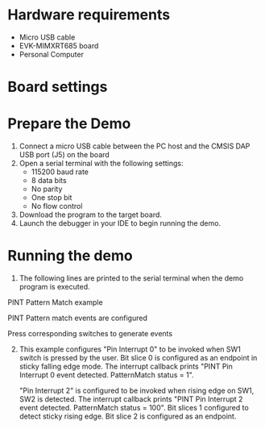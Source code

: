 Hardware requirements
=====================
- Micro USB cable
- EVK-MIMXRT685 board
- Personal Computer

Board settings
============


Prepare the Demo
===============
1.  Connect a micro USB cable between the PC host and the CMSIS DAP USB port (J5) on the board
2.  Open a serial terminal with the following settings:
    - 115200 baud rate
    - 8 data bits
    - No parity
    - One stop bit
    - No flow control
3.  Download the program to the target board.
4.  Launch the debugger in your IDE to begin running the demo.

Running the demo
================
1. The following lines are printed to the serial terminal when the demo program is executed.

PINT Pattern Match example

PINT Pattern match events are configured

Press corresponding switches to generate events

2. This example configures "Pin Interrupt 0" to be invoked when SW1 switch is pressed by the user. 
   Bit slice 0 is configured as an endpoint in sticky falling edge mode. The interrupt callback prints 
   "PINT Pin Interrupt 0 event detected. PatternMatch status =        1". 
   
   "Pin Interrupt 2" is configured to be invoked when rising edge on SW1, SW2 is detected. The 
   interrupt callback prints "PINT Pin Interrupt 2 event detected. PatternMatch status =     100". Bit slices
   1 configured to detect sticky rising edge. Bit slice 2 is configured as an endpoint.

